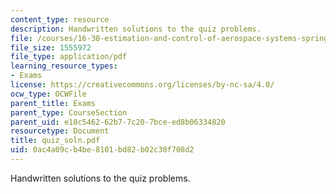 ```yaml
---
content_type: resource
description: Handwritten solutions to the quiz problems.
file: /courses/16-30-estimation-and-control-of-aerospace-systems-spring-2004/0ac4a09cb4be8101bd82b02c30f708d2_quiz_soln.pdf
file_size: 1555972
file_type: application/pdf
learning_resource_types:
- Exams
license: https://creativecommons.org/licenses/by-nc-sa/4.0/
ocw_type: OCWFile
parent_title: Exams
parent_type: CourseSection
parent_uid: e18c5462-62b7-7c20-7bce-ed8b06334820
resourcetype: Document
title: quiz_soln.pdf
uid: 0ac4a09c-b4be-8101-bd82-b02c30f708d2
---
```

Handwritten solutions to the quiz problems.
